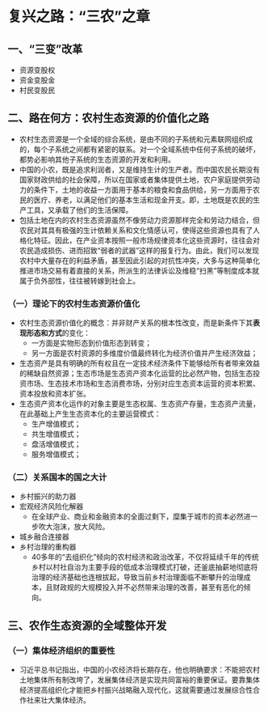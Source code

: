 # 复兴之路：“三农”之章

## 一、“三变”改革
* 资源变股权
* 资金变股金
* 村民变股民

## 二、路在何方：农村生态资源的价值化之路
* 农村生态资源是一个全域的综合系统，是由不同的子系统和元素联网组织成的，每个子系统之间都有紧密的联系。对一个全域系统中任何子系统的破坏，都势必影响其他子系统的生态资源的开发和利用。
* 中国的小农，既是追求利润者，又是维持生计的生产者。而中国农民长期没有国家财政供给的社会保障，所以在国家或者集体提供土地，农户家庭提供劳动力的条件下，土地的收益一方面用于基本的粮食和食品供给，另一方面用于农民的医疗、养老，以满足他们的基本生活和现金开支。即，土地既是农民的生产工具，又承载了他们的生活保障。
* 包括土地在内的农村生态资源虽然不像劳动力资源那样完全和劳动力结合，但农民对其具有极强的生计依赖关系和文化情感认可，使得这些资源也具有了人格化特征。因此，在产业资本按照一般市场规律资本化这些资源时，往往会对农民造成损伤、进而招致“弱者的武器”这样的报复行为。由此，我们可以发现农村中大量存在的利益矛盾，甚至因此引起的对抗性冲突，大多与这种简单化推进市场交易有着直接的关系，所派生的法律诉讼及维稳“扫黑”等制度成本就属于负外部性，往往被转嫁到社会上。 

### （一）理论下的农村生态资源价值化
* 农村生态资源价值化的概念：并非财产关系的根本性改变，而是新条件下其**表现形态和方式**的变化：
    * 一方面是实物形态到价值形态到转变；
    * 另一方面是农村资源的多维度价值最终转化为经济价值并产生经济效益；
* 生态资产是具有明确的所有权且在一定技术经济条件下能够给所有者带来效益的稀缺自然资源；生态市场是生态资产资本化运营的比必然产物，包括生态投资市场、生态技术市场和生态消费市场，分别对应生态资本运营的资本积累、资本投放和资本扩张。
* 生态资产资本化运作的对象主要是生态权属、生态资产存量，生态资产流量，在此基础上产生生态资本化的主要运营模式：
    * 生产增值模式；
    * 共生增值模式；
    * 盘活增值模式；
    * 服务增值模式；

### （二）关系国本的国之大计
* 乡村振兴的助力器
* 宏观经济风险化解器
    * 在全球产业、商业和金融资本的全面过剩下，糜集于城市的资本必然进一步吹大泡沫，放大风险。
* 城乡融合连接器
* 乡村治理的重构器
    * 40多年的“去组织化”倾向的农村经济和政治改革，不仅将延续千年的传统乡村以村社自治为主要手段的低成本治理模式打破，还釜底抽薪地彻底将治理的经济基础也连根拔起，导致当前乡村治理面临不断攀升的治理成本，且财政规的大规模投入并不必然带来治理的改善，甚至有恶化的倾向。

## 三、农作生态资源的全域整体开发
### （一）集体经济组织的重要性
* 习近平总书记指出，中国的小农经济将长期存在，他也明确要求：不能把农村土地集体所有制改垮了，发展集体经济是实现共同富裕的重要保证。要靠集体经济提高组织化才能把乡村振兴战略融入现代化，这就需要通过发展综合性合作社来壮大集体经济。

